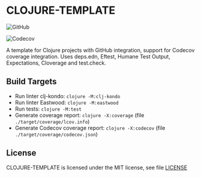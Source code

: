 # CLOJURE-TEMPLATE

![GitHub](https://img.shields.io/github/license/Release-Candidate/clojure-template)

![Codecov](https://img.shields.io/codecov/c/github/Release-Candidate/clojure-template)

A template for Clojure projects with GitHub integration, support for Codecov coverage integration. Uses deps.edn, Eftest, Humane Test Output, Expectations, Cloverage and test.check.

## Build Targets

- Run linter clj-kondo: `clojure -M:clj-kondo`
- Run linter Eastwood: `clojure -M:eastwood`
- Run tests: `clojure -M:test`
- Generate coverage report: `clojure -X:coverage` (file `./target/coverage/lcov.info`)
- Generate Codecov coverage report: `clojure -X:codecov` (file `./target/coverage/codecov.json`)

## License

CLOJURE-TEMPLATE is licensed under the MIT license, see file [LICENSE](LICENSE)
